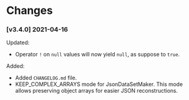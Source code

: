 # Changes

### \[v3.4.0\] 2021-04-16

Updated:

- Operator `!` on `null` values will now yield `null`, as suppose to `true`.

Added:

- Added `CHANGELOG.md` file. 
- KEEP_COMPLEX_ARRAYS mode for JsonDataSetMaker. This mode allows preserving object 
  arrays for easier JSON reconstructions.
  
  